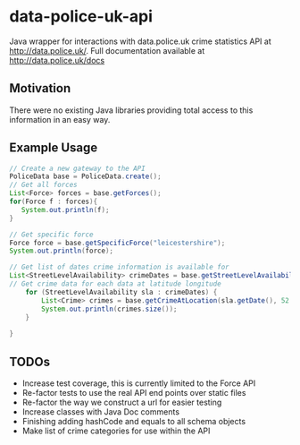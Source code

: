 data-police-uk-api
==================
Java wrapper for interactions with data.police.uk crime statistics API at http://data.police.uk/. Full documentation 
available at http://data.police.uk/docs

## Motivation
There were no existing Java libraries providing total access to this information in an easy way. 

## Example Usage
```java
// Create a new gateway to the API
PoliceData base = PoliceData.create();
// Get all forces
List<Force> forces = base.getForces();
for(Force f : forces){
   System.out.println(f);
}

// Get specific force
Force force = base.getSpecificForce("leicestershire");
System.out.println(force);

// Get list of dates crime information is available for
List<StreetLevelAvailability> crimeDates = base.getStreetLevelAvailability();
// Get crime data for each data at latitude longitude
    for (StreetLevelAvailability sla : crimeDates) {
        List<Crime> crimes = base.getCrimeAtLocation(sla.getDate(), 52.629729, -1.131592);
        System.out.println(crimes.size());
    }
    
}

```

## TODOs
- Increase test coverage, this is currently limited to the Force API 
- Re-factor tests to use the real API end points over static files
- Re-factor the way we construct a url for easier testing
- Increase classes with Java Doc comments
- Finishing adding hashCode and equals to all schema objects
- Make list of crime categories for use within the API

